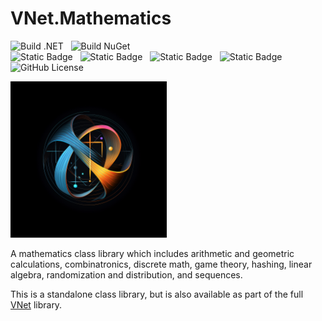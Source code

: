# VNet.Mathematics

![Build .NET](https://github.com/PrimeEagle/VNet.Mathematics/actions/workflows/build-dotnet.yml/badge.svg)&nbsp;&nbsp;&nbsp;![Build NuGet](https://github.com/PrimeEagle/VNet.Mathematics/actions/workflows/create-nuget.yml/badge.svg)<br>
![Static Badge](https://img.shields.io/badge/Latest_Build-v1.0.1.15-lightblue)&nbsp;&nbsp;&nbsp;![Static Badge](https://img.shields.io/badge/Latest_Release-v1.0.1-blue)&nbsp;&nbsp;&nbsp;![Static Badge](https://img.shields.io/badge/NuGet_Package-v1.0.1-blue)&nbsp;&nbsp;&nbsp;![Static Badge](https://img.shields.io/badge/.NET-8.0.100-darkblue)<br>
![GitHub License](https://img.shields.io/github/license/PrimeEagle/VNet.Mathematics)

<img src="https://github.com/PrimeEagle/VNet.Mathematics/blob/main/.img/logo.png?raw=true" width="250" />

A mathematics class library which includes arithmetic and geometric calculations, combinatronics, discrete math, game theory, hashing, linear algebra, randomization and distribution, and sequences.

This is a standalone class library, but is also available as part of the full [VNet](https://github.com/PrimeEagle/VNet) library.
